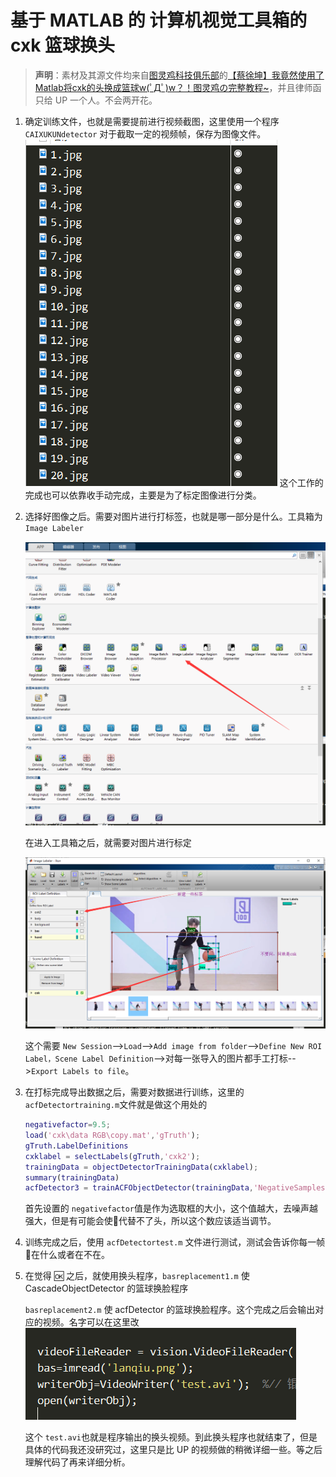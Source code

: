 # 基于 MATLAB 的 计算机视觉工具箱的 cxk 篮球换头

> **声明**：素材及其源文件均来自[图灵鸡科技俱乐部](https://space.bilibili.com/381730270)的[【蔡徐坤】我竟然使用了Matlab将cxk的头换成篮球w(ﾟДﾟ)w？！图灵鸡の完整教程~](https://www.bilibili.com/video/av48750111)，并且律师函只给 UP 一个人。不会两开花。

1. 确定训练文件，也就是需要提前进行视频截图，这里使用一个程序 `CAIXUKUNdetector` 对于截取一定的视频帧，保存为图像文件。
   ![](./img/标定图片.png)
   这个工作的完成也可以依靠收手动完成，主要是为了标定图像进行分类。

2. 选择好图像之后。需要对图片进行打标签，也就是哪一部分是什么。工具箱为 `Image Labeler ` 

   ![](./img/选择工具箱.png)


   在进入工具箱之后，就需要对图片进行标定

   ![](./img/ImageLabeler图片标定.png)


   这个需要 `New Session`-->`Load`-->`Add image from folder`-->`Define New ROI Label，Scene Label Definition`-->对每一张导入的图片都手工打标-->`Export Labels to file`。

3. 在打标完成导出数据之后，需要对数据进行训练，这里的 `acfDetectortraining.m`文件就是做这个用处的

   ```matlab
   negativefactor=9.5;
   load('cxk\data RGB\copy.mat','gTruth');
   gTruth.LabelDefinitions
   cxklabel = selectLabels(gTruth,'cxk2');
   trainingData = objectDetectorTrainingData(cxklabel);
   summary(trainingData)
   acfDetector3 = trainACFObjectDetector(trainingData,'NegativeSamplesFactor',negativefactor);
   ```

   首先设置的 `negativefactor`值是作为选取框的大小，这个值越大，去噪声越强大，但是有可能会使🏀代替不了头，所以这个数应该适当调节。

4. 训练完成之后，使用 `acfDetectortest.m` 文件进行测试，测试会告诉你每一帧🏀在什么或者在不在。

5. 在觉得 🆗 之后，就使用换头程序，`basreplacement1.m` 使 CascadeObjectDetector 的篮球换脸程序

   `basreplacement2.m` 使 acfDetector 的篮球换脸程序。这个完成之后会输出对应的视频。名字可以在这里改
   ![](./img/输出文件名.png)

   这个 `test.avi`也就是程序输出的换头视频。到此换头程序也就结束了，但是具体的代码我还没研究过，这里只是比 UP 的视频做的稍微详细一些。等之后理解代码了再来详细分析。

